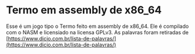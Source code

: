 # Termo em assembly de x86_64

Esse é um jogo tipo o Termo feito em assembly de x86_64. Ele é compilado com o NASM e licensiado na licensa GPLv3. As palavras foram retiradas de [https://www.dicio.com.br/lista-de-palavras/](https://www.dicio.com.br/lista-de-palavras/)